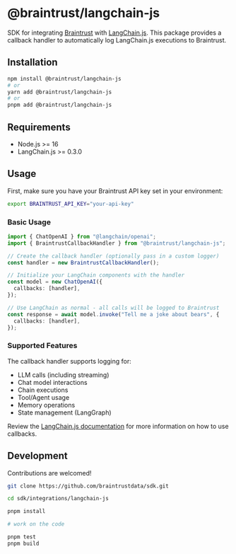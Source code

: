# @braintrust/langchain-js

SDK for integrating [Braintrust](https://braintrust.dev) with [LangChain.js](https://langchain.com/js). This package provides a callback handler to automatically log LangChain.js executions to Braintrust.

## Installation

```bash
npm install @braintrust/langchain-js
# or
yarn add @braintrust/langchain-js
# or
pnpm add @braintrust/langchain-js
```

## Requirements

- Node.js >= 16
- LangChain.js >= 0.3.0

## Usage

First, make sure you have your Braintrust API key set in your environment:

```bash
export BRAINTRUST_API_KEY="your-api-key"
```

### Basic Usage

```typescript
import { ChatOpenAI } from "@langchain/openai";
import { BraintrustCallbackHandler } from "@braintrust/langchain-js";

// Create the callback handler (optionally pass in a custom logger)
const handler = new BraintrustCallbackHandler();

// Initialize your LangChain components with the handler
const model = new ChatOpenAI({
  callbacks: [handler],
});

// Use LangChain as normal - all calls will be logged to Braintrust
const response = await model.invoke("Tell me a joke about bears", {
  callbacks: [handler],
});
```

### Supported Features

The callback handler supports logging for:

- LLM calls (including streaming)
- Chat model interactions
- Chain executions
- Tool/Agent usage
- Memory operations
- State management (LangGraph)

Review the [LangChain.js documentation](https://js.langchain.com/docs/how_to/#callbacks) for more information on how to use callbacks.

## Development

Contributions are welcomed!

```bash
git clone https://github.com/braintrustdata/sdk.git

cd sdk/integrations/langchain-js

pnpm install

# work on the code

pnpm test
pnpm build
```
